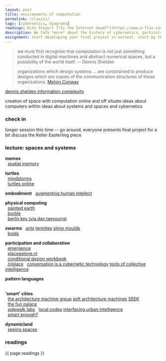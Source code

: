 ```yaml
---  
layout: post  
title: environments of computation 
permalink: /class11/  
tags: [cybernetics, diagrams]
readings: Hito Steyerl [*Is the Internet dead?*](https://www.e-flux.com/journal/49/60004/too-much-world-is-the-internet-dead/)
description: We talk *more* about the history of cybernetics, particularly in its relationship to space and architecture. This class should expand your ideas about environments and systems, and hopefully give you new inspiration and perspective from which to explore your final project.
assignment: start developing your final project in earnest. start by thinking about the basic infrastructure. do you need a server? What requests will you make? Can you build a minimal prototype that performs most of these tasks?
---  
```


>we must first recognise that computation is not just something conducted in digital machines and abstract numerical spaces, but a possibility of the world itself. 
> -- Dennis Shelden

> organizations which design systems ... are constrained to produce designs which are copies of the communication structures of these organizations.
> [Melvin Conway](https://en.wikipedia.org/wiki/Conway%27s_law)

[dennis shelden information complexity](https://arena-attachments.s3.amazonaws.com/2027040/b0989090299a9b147bd11dbadd3d3af8.pdf?1523438047)

creation of space with computation online and off
situate ideas about computers within ideas about systems and spaces and cybernetics

### check in
longer session this time -- go around, everyone presents final project for a bit
discuss the Keller Easterling piece

### lecture: spaces and systems

**memex**  
  [spatial memory]()

**turtles**  
  [mindstorms](http://worrydream.com/refs/Papert%20-%20Mindstorms%201st%20ed.pdf)  
  [turtles online](https://turtleacademy.com/playground)  

**embodiment**
  [augmenting human intellect](https://www.dougengelbart.org/content/view/138)

**physical computing**  
  [painted earth](https://studiomoniker.com/projects/painted-earth)  
  [burble](https://umbrellium.co.uk/products/burble/)  
  [berlin key (via dan taeyoung)](https://www.are.na/dan-taeyoung/the-berlin-key-social-locks)

**swarms**
  [ants]() [termites]() [slime moulds]()  
  [boids]()

**participation and collaboration**  
  [emergence]()  
  [placeastone.nl](https://studiomoniker.com/projects/place-a-stone)  
  [conditional design workbook](https://studiomoniker.com/projects/conditional-design-workbook)  
  [/r/place](https://draemm.li/various/place-atlas/)
  [conversation is a cybernetic technology](https://arena-attachments.s3.amazonaws.com/4425709/75f4ffd2c8c73551f1214a9c53909491.pdf?1559967933) [tools of collective intelligence](https://urbanomnibus.net/2019/09/tools-of-collective-intelligence/)

**pattern languages**  
  

**'smart' cities**  
  [the architecture machine group](https://arena-attachments.s3.amazonaws.com/5784079/679e129c74aa087a9b40fd7d66a3d9ff.pdf?1577377138) [soft architecture machines](https://www.pangaro.com/cmucode2019/negroponte-softarchitecturemachines.pdf) [SEEK](http://cyberneticzoo.com/robots-in-art/1969-70-seek-nicholas-negroponte-american/)  
  [the fun palace](https://www.bcchang.com/transfer/articles/2/18346584.pdf)  
  [sidewalk labs](https://www.sidewalklabs.com)
  [local codes](https://publicknowledge.sfmoma.org/local-codes-forms-of-spatial-knowledge/) [interfacing urban intelligence](https://placesjournal.org/article/interfacing-urban-intelligence/)  
  [smart enough?](https://smartenoughcity.mitpress.mit.edu)

**dynamicland**  
  [seeing spaces](http://worrydream.com/SeeingSpaces/)  

### readings
{{ page.readings }}
